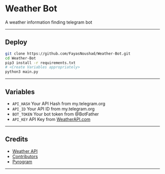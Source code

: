 # Weather Bot
A weather information finding telegram bot

---

## Deploy

```sh
git clone https://github.com/FayasNoushad/Weather-Bot.git
cd Weather-Bot
pip3 install -r requirements.txt
# <Create Variables appropriately>
python3 main.py
```

---

## Variables

- `API_HASH` Your API Hash from my.telegram.org
- `API_ID` Your API ID from my.telegram.org
- `BOT_TOKEN` Your bot token from @BotFather
- `API_KEY` API Key from [WeatherAPI.com](https://www.weatherapi.com/my/)

---

## Credits

- [Weather API](https://www.weatherapi.com/my/)
- [Contributors](https://github.com/FayasNoushad/Weather-Bot/graphs/contributors)
- [Pyrogram](https://github.com/pyrogram/pyrogram)

---

